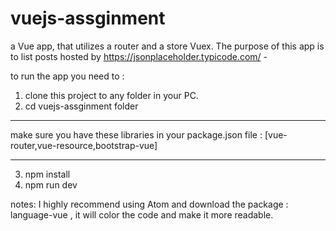 # vuejs-assginment
a Vue app, that utilizes a router and a store Vuex.  The purpose of this app is to list posts hosted by https://jsonplaceholder.typicode.com/ - 

to run the app you need to : 
1. clone this project to any folder in your PC.
2. cd vuejs-assginment folder 
************************************
make sure you have these libraries in your package.json file :
 [vue-router,vue-resource,bootstrap-vue]
************************************
3. npm install 
4. npm run dev

notes:
I highly recommend using Atom and download the package : language-vue , it will color the code and make it more readable.
